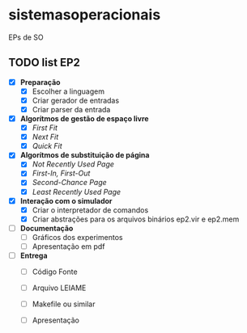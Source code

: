 # sistemasoperacionais
EPs de SO

## TODO list EP2

- [x] **Preparação**
    - [x] Escolher a linguagem
    - [x] Criar gerador de entradas
    - [x] Criar parser da entrada
- [x] **Algorítmos de gestão de espaço livre**
    - [x] *First Fit*
    - [x] *Next Fit*
    - [x] *Quick Fit*
- [x] **Algorítmos de substituição de página**
    - [x] *Not Recently Used Page*
    - [x] *First-In, First-Out*
    - [x] *Second-Chance Page*
    - [x] *Least Recently Used Page*
- [x] **Interação com o simulador**
    - [x] Criar o interpretador de comandos
    - [x] Criar abstrações para os arquivos binários ep2.vir e ep2.mem
- [ ] **Documentação**
    - [ ] Gráficos dos experimentos
    - [ ] Apresentação em pdf
- [ ] **Entrega**
    - [ ] Código Fonte
    - [ ] Arquivo LEIAME
    - [ ] Makefile ou similar
    - [ ] Apresentação


